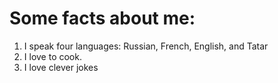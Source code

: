 # Some facts about me:
1. I speak four languages: Russian, French, English, and Tatar
2. I love to cook.
3. I love clever jokes